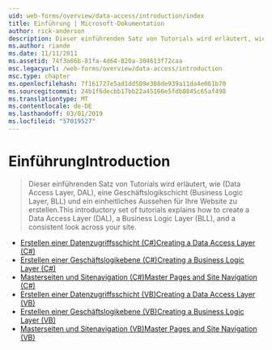 ```yaml
---
uid: web-forms/overview/data-access/introduction/index
title: Einführung | Microsoft-Dokumentation
author: rick-anderson
description: Dieser einführenden Satz von Tutorials wird erläutert, wie (Data Access Layer, DAL), eine Geschäftslogikschicht (Business Logic Layer, BLL) und ein einheitliches Aussehen für Ihre Website zu erstellen.
ms.author: riande
ms.date: 11/11/2011
ms.assetid: 74f3a86b-81fa-4d64-820a-304613f72caa
msc.legacyurl: /web-forms/overview/data-access/introduction
msc.type: chapter
ms.openlocfilehash: 7f161727e5ad1dd509e308de939a11da4e061b70
ms.sourcegitcommit: 24b1f6decbb17bb22a45166e5fdb0845c65af498
ms.translationtype: MT
ms.contentlocale: de-DE
ms.lasthandoff: 03/01/2019
ms.locfileid: "57019527"
---
```

<a name="introduction"></a><span data-ttu-id="56c21-103">Einführung</span><span class="sxs-lookup"><span data-stu-id="56c21-103">Introduction</span></span>
====================
> <span data-ttu-id="56c21-104">Dieser einführenden Satz von Tutorials wird erläutert, wie (Data Access Layer, DAL), eine Geschäftslogikschicht (Business Logic Layer, BLL) und ein einheitliches Aussehen für Ihre Website zu erstellen.</span><span class="sxs-lookup"><span data-stu-id="56c21-104">This introductory set of tutorials explains how to create a Data Access Layer (DAL), a Business Logic Layer (BLL), and a consistent look across your site.</span></span>


- [<span data-ttu-id="56c21-105">Erstellen einer Datenzugriffsschicht (C#)</span><span class="sxs-lookup"><span data-stu-id="56c21-105">Creating a Data Access Layer (C#)</span></span>](creating-a-data-access-layer-cs.md)
- [<span data-ttu-id="56c21-106">Erstellen einer Geschäftslogikebene (C#)</span><span class="sxs-lookup"><span data-stu-id="56c21-106">Creating a Business Logic Layer (C#)</span></span>](creating-a-business-logic-layer-cs.md)
- [<span data-ttu-id="56c21-107">Masterseiten und Sitenavigation (C#)</span><span class="sxs-lookup"><span data-stu-id="56c21-107">Master Pages and Site Navigation (C#)</span></span>](master-pages-and-site-navigation-cs.md)
- [<span data-ttu-id="56c21-108">Erstellen einer Datenzugriffsschicht (VB)</span><span class="sxs-lookup"><span data-stu-id="56c21-108">Creating a Data Access Layer (VB)</span></span>](creating-a-data-access-layer-vb.md)
- [<span data-ttu-id="56c21-109">Erstellen einer Geschäftslogikebene (VB)</span><span class="sxs-lookup"><span data-stu-id="56c21-109">Creating a Business Logic Layer (VB)</span></span>](creating-a-business-logic-layer-vb.md)
- [<span data-ttu-id="56c21-110">Masterseiten und Sitenavigation (VB)</span><span class="sxs-lookup"><span data-stu-id="56c21-110">Master Pages and Site Navigation (VB)</span></span>](master-pages-and-site-navigation-vb.md)
